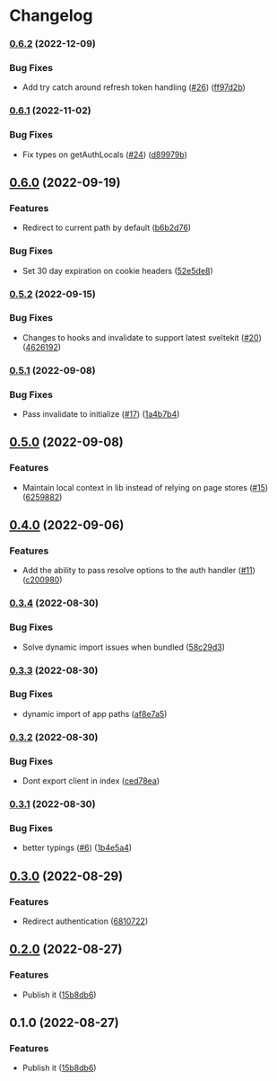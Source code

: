 # Changelog

### [0.6.2](https://www.github.com/HalfdanJ/svelte-google-auth/compare/v0.6.1...v0.6.2) (2022-12-09)


### Bug Fixes

* Add try catch around refresh token handling ([#26](https://www.github.com/HalfdanJ/svelte-google-auth/issues/26)) ([ff97d2b](https://www.github.com/HalfdanJ/svelte-google-auth/commit/ff97d2bfc33c5d52eb1e12946fc04556d91b5e42))

### [0.6.1](https://www.github.com/HalfdanJ/svelte-google-auth/compare/v0.6.0...v0.6.1) (2022-11-02)


### Bug Fixes

* Fix types on getAuthLocals ([#24](https://www.github.com/HalfdanJ/svelte-google-auth/issues/24)) ([d89979b](https://www.github.com/HalfdanJ/svelte-google-auth/commit/d89979bdde2f52334b05431ecbdc246f0dce6ac7))

## [0.6.0](https://www.github.com/HalfdanJ/svelte-google-auth/compare/v0.5.2...v0.6.0) (2022-09-19)


### Features

* Redirect to current path by default ([b6b2d76](https://www.github.com/HalfdanJ/svelte-google-auth/commit/b6b2d760492660cb8121478483c5cb4490500ef1))


### Bug Fixes

* Set 30 day expiration on cookie headers ([52e5de8](https://www.github.com/HalfdanJ/svelte-google-auth/commit/52e5de8155753c74bdb5a5e0759d857908a8efd9))

### [0.5.2](https://www.github.com/HalfdanJ/svelte-google-auth/compare/v0.5.1...v0.5.2) (2022-09-15)


### Bug Fixes

* Changes to hooks and invalidate to support latest sveltekit ([#20](https://www.github.com/HalfdanJ/svelte-google-auth/issues/20)) ([4626192](https://www.github.com/HalfdanJ/svelte-google-auth/commit/46261921b21c1415c0ee359e34dd4c9940b776b8))

### [0.5.1](https://www.github.com/HalfdanJ/svelte-google-auth/compare/v0.5.0...v0.5.1) (2022-09-08)


### Bug Fixes

* Pass invalidate to initialize ([#17](https://www.github.com/HalfdanJ/svelte-google-auth/issues/17)) ([1a4b7b4](https://www.github.com/HalfdanJ/svelte-google-auth/commit/1a4b7b4d466ffcccfa2561b8d1944942820a9f45))

## [0.5.0](https://www.github.com/HalfdanJ/svelte-google-auth/compare/v0.4.0...v0.5.0) (2022-09-08)


### Features

* Maintain local context in lib instead of relying on page stores ([#15](https://www.github.com/HalfdanJ/svelte-google-auth/issues/15)) ([6259882](https://www.github.com/HalfdanJ/svelte-google-auth/commit/62598821f89c1b71dc852b86228a4515f3ef10e0))

## [0.4.0](https://www.github.com/HalfdanJ/svelte-google-auth/compare/v0.3.4...v0.4.0) (2022-09-06)


### Features

* Add the ability to pass resolve options to the auth handler ([#11](https://www.github.com/HalfdanJ/svelte-google-auth/issues/11)) ([c200980](https://www.github.com/HalfdanJ/svelte-google-auth/commit/c200980bd7facb7fe42774957eb430de6d832f35))

### [0.3.4](https://www.github.com/HalfdanJ/svelte-google-auth/compare/v0.3.3...v0.3.4) (2022-08-30)


### Bug Fixes

* Solve dynamic import issues when bundled ([58c29d3](https://www.github.com/HalfdanJ/svelte-google-auth/commit/58c29d36e1865c35f1947e271110cd9e2528aac2))

### [0.3.3](https://www.github.com/HalfdanJ/svelte-google-auth/compare/v0.3.2...v0.3.3) (2022-08-30)


### Bug Fixes

* dynamic import of app paths ([af8e7a5](https://www.github.com/HalfdanJ/svelte-google-auth/commit/af8e7a5d8ac9fed4a61abbda758966ac4f7bf562))

### [0.3.2](https://www.github.com/HalfdanJ/svelte-google-auth/compare/v0.3.1...v0.3.2) (2022-08-30)


### Bug Fixes

* Dont export client in index ([ced78ea](https://www.github.com/HalfdanJ/svelte-google-auth/commit/ced78eae9ee3e19169167b5bbd23c6dec263fde6))

### [0.3.1](https://www.github.com/HalfdanJ/svelte-google-auth/compare/v0.3.0...v0.3.1) (2022-08-30)


### Bug Fixes

* better typings ([#6](https://www.github.com/HalfdanJ/svelte-google-auth/issues/6)) ([1b4e5a4](https://www.github.com/HalfdanJ/svelte-google-auth/commit/1b4e5a47a411051f5e2d3c8bb664e872d499c8d4))

## [0.3.0](https://www.github.com/HalfdanJ/svelte-google-auth/compare/v0.2.0...v0.3.0) (2022-08-29)


### Features

* Redirect authentication ([6810722](https://www.github.com/HalfdanJ/svelte-google-auth/commit/6810722cba4e467a80fa1ccef6e8b47f3829a790))

## [0.2.0](https://www.github.com/HalfdanJ/svelte-google-auth/compare/v0.1.0...v0.2.0) (2022-08-27)


### Features

* Publish it ([15b8db6](https://www.github.com/HalfdanJ/svelte-google-auth/commit/15b8db664c1d61cd2b818438e363de48f488b9ea))

## 0.1.0 (2022-08-27)


### Features

* Publish it ([15b8db6](https://www.github.com/HalfdanJ/svelte-google-auth/commit/15b8db664c1d61cd2b818438e363de48f488b9ea))
